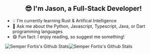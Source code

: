 <h2 align="center">😎 I'm Jason, a Full-Stack Developer!</h2>

- 💡  I’m currently learning Rust & Artifical Intelligence
- 💬 Ask me about the Python, Javascript, Typescript, Java, or Dart programming languages
- 😄 Fun fact: I enjoy reading, so suggest me something!

<img align="center" src="https://github-readme-stats.vercel.app/api?username=SemperFortis&&show_icons=true&count_private=true&hide_border=true&hide_title=true&bg_color=ffffff" alt="Semper Fortis's Github Stats"><img align="center" src="https://github-readme-stats.vercel.app/api/top-langs/?username=SemperFortis&layout=compact&hide_border=true&bg_color=ffffff" alt="Semper Fortis's Github Stats">
